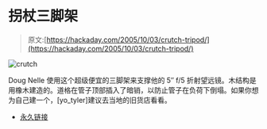 # 拐杖三脚架

> 原文:[https://hackaday.com/2005/10/03/crutch-tripod/](https://hackaday.com/2005/10/03/crutch-tripod/)

![crutch](../Images/d538533324ad4b026240cd8379b0336d.png)

Doug Nelle 使用这个超级便宜的三脚架来支撑他的 5″ f/5 折射望远镜。木结构是用橡木建造的。道格在管子顶部插入了暗销，以防止管子在负荷下倒塌。如果你想为自己建一个，[yo_tyler]建议去当地的旧货店看看。

*   [永久链接](http://www.umich.edu/~lowbrows/reflections/2003/dnelle.1.html)